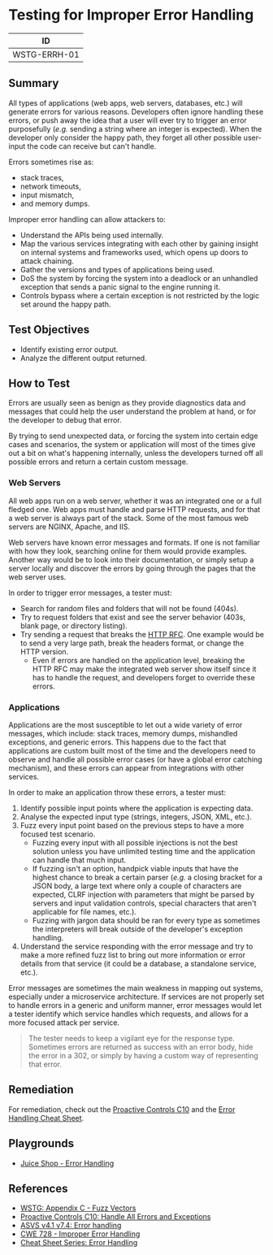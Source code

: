 # Testing for Improper Error Handling

|ID          |
|------------|
|WSTG-ERRH-01|

## Summary

All types of applications (web apps, web servers, databases, etc.) will generate errors for various reasons. Developers often ignore handling these errors, or push away the idea that a user will ever try to trigger an error purposefully (*e.g.* sending a string where an integer is expected). When the developer only consider the happy path, they forget all other possible user-input the code can receive but can't handle.

Errors sometimes rise as:

- stack traces,
- network timeouts,
- input mismatch,
- and memory dumps.

Improper error handling can allow attackers to:

- Understand the APIs being used internally.
- Map the various services integrating with each other by gaining insight on internal systems and frameworks used, which opens up doors to attack chaining.
- Gather the versions and types of applications being used.
- DoS the system by forcing the system into a deadlock or an unhandled exception that sends a panic signal to the engine running it.
- Controls bypass where a certain exception is not restricted by the logic set around the happy path.

## Test Objectives

- Identify existing error output.
- Analyze the different output returned.

## How to Test

Errors are usually seen as benign as they provide diagnostics data and messages that could help the user understand the problem at hand, or for the developer to debug that error.

By trying to send unexpected data, or forcing the system into certain edge cases and scenarios, the system or application will most of the times give out a bit on what's happening internally, unless the developers turned off all possible errors and return a certain custom message.

### Web Servers

All web apps run on a web server, whether it was an integrated one or a full fledged one. Web apps must handle and parse HTTP requests, and for that a web server is always part of the stack. Some of the most famous web servers are NGINX, Apache, and IIS.

Web servers have known error messages and formats. If one is not familiar with how they look, searching online for them would provide examples. Another way would be to look into their documentation, or simply setup a server locally and discover the errors by going through the pages that the web server uses.

In order to trigger error messages, a tester must:

- Search for random files and folders that will not be found (404s).
- Try to request folders that exist and see the server behavior (403s, blank page, or directory listing).
- Try sending a request that breaks the [HTTP RFC](https://tools.ietf.org/html/rfc7231). One example would be to send a very large path, break the headers format, or change the HTTP version.
    - Even if errors are handled on the application level, breaking the HTTP RFC may make the integrated web server show itself since it has to handle the request, and developers forget to override these errors.

### Applications

Applications are the most susceptible to let out a wide variety of error messages, which include: stack traces, memory dumps, mishandled exceptions, and generic errors. This happens due to the fact that applications are custom built most of the time and the developers need to observe and handle all possible error cases (or have a global error catching mechanism), and these errors can appear from integrations with other services.

In order to make an application throw these errors, a tester must:

1. Identify possible input points where the application is expecting data.
2. Analyse the expected input type (strings, integers, JSON, XML, etc.).
3. Fuzz every input point based on the previous steps to have a more focused test scenario.
   - Fuzzing every input with all possible injections is not the best solution unless you have unlimited testing time and the application can handle that much input.
   - If fuzzing isn't an option, handpick viable inputs that have the highest chance to break a certain parser (*e.g.* a closing bracket for a JSON body, a large text where only a couple of characters are expected, CLRF injection with parameters that might be parsed by servers and input validation controls, special characters that aren't applicable for file names, etc.).
   - Fuzzing with jargon data should be ran for every type as sometimes the interpreters will break outside of the developer's exception handling.
4. Understand the service responding with the error message and try to make a more refined fuzz list to bring out more information or error details from that service (it could be a database, a standalone service, etc.).

Error messages are sometimes the main weakness in mapping out systems, especially under a microservice architecture. If services are not properly set to handle errors in a generic and uniform manner, error messages would let a tester identify which service handles which requests, and allows for a more focused attack per service.

> The tester needs to keep a vigilant eye for the response type. Sometimes errors are returned as success with an error body, hide the error in a 302, or simply by having a custom way of representing that error.

## Remediation

For remediation, check out the [Proactive Controls C10](https://owasp.org/www-project-proactive-controls/v3/en/c10-errors-exceptions) and the [Error Handling Cheat Sheet](https://cheatsheetseries.owasp.org/cheatsheets/Error_Handling_Cheat_Sheet.html).

## Playgrounds

- [Juice Shop - Error Handling](https://pwning.owasp-juice.shop/part2/security-misconfiguration.html#provoke-an-error-that-is-neither-very-gracefully-nor-consistently-handled)

## References

- [WSTG: Appendix C - Fuzz Vectors](../../6-Appendix/C-Fuzz_Vectors.md)
- [Proactive Controls C10: Handle All Errors and Exceptions](https://owasp.org/www-project-proactive-controls/v3/en/c10-errors-exceptions)
- [ASVS v4.1 v7.4: Error handling](https://github.com/OWASP/ASVS/blob/master/4.0/en/0x15-V7-Error-Logging.md#v74-error-handling)
- [CWE 728 - Improper Error Handling](https://cwe.mitre.org/data/definitions/728.html)
- [Cheat Sheet Series: Error Handling](https://cheatsheetseries.owasp.org/cheatsheets/Error_Handling_Cheat_Sheet.html)
